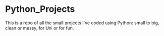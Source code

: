 # Python_Projects
This is a repo of all the small projects I've coded using Python: small to big, clean or messy, for Uni or for fun.
